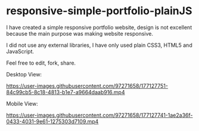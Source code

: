 # responsive-simple-portfolio-plainJS

I have created a simple responsive portfolio website, design is not excellent because the main purpose was making website responsive.

I did not use any external libraries, I have only used plain CSS3, HTML5 and JavaScript.

Feel free to edit, fork, share.



Desktop View:

https://user-images.githubusercontent.com/97271658/177127751-84c99cb5-8c18-4813-b1e7-a9664daab916.mp4

Mobile View:

https://user-images.githubusercontent.com/97271658/177127741-1ae2a36f-0433-4031-9e61-1275303d7109.mp4

